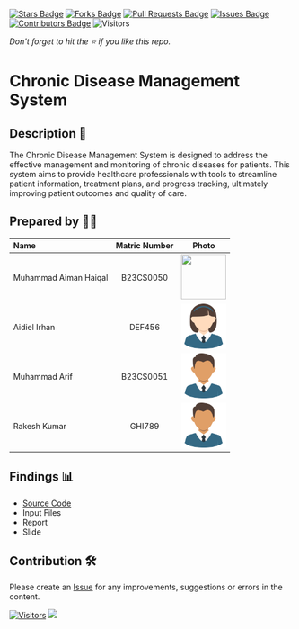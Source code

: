 [![Stars Badge](https://img.shields.io/github/stars/jjn7702/SECJ2154-OOP)](https://github.com/jjn7702/SECJ2154-OOP/Submission/Sample/stargazers)
[![Forks Badge](https://img.shields.io/github/forks/jjn7702/SECJ2154-OOP)](https://github.com/jjn7702/SECJ2154-OOP/Submission/Sample/network/members)
[![Pull Requests Badge](https://img.shields.io/github/issues-pr/jjn7702/SECJ2154-OOP)](https://github.com/jjn7702/SECJ2154-OOP/Submission/Sample/pulls)
[![Issues Badge](https://img.shields.io/github/issues/jjn7702/SECJ2154-OOP)](https://github.com/jjn7702/SECJ2154-OOP/Submission/Sample/issues)
[![Contributors Badge](https://img.shields.io/github/contributors/jjn7702/SECJ2154-OOP?color=2b9348)](https://github.com/jjn7702/SECJ2154-OOP/Submission/Sample/graphs/contributors)
![Visitors](https://api.visitorbadge.io/api/visitors?path=https%3A%2F%2Fgithub.com%2Fjjn7702%2FSECJ2154-OOP%2FSubmission%2FSample&labelColor=%23d9e3f0&countColor=%23697689&style=flat)

_Don't forget to hit the :star: if you like this repo._

# Chronic Disease Management System

## Description 📝

The Chronic Disease Management System is designed to address the effective management and monitoring of chronic diseases for patients. This system aims to provide healthcare professionals with tools to streamline patient information, treatment plans, and progress tracking, ultimately improving patient outcomes and quality of care.

## Prepared by 🧑‍💻

| Name             | Matric Number | Photo                                                         |
| :---------------- | :-------------: | :------------------------------------------------------------: |
| Muhammad Aiman Haiqal   | B23CS0050        | <a href="https://www.freepik.com/icon/graduated_4537051" title="Aiman Haiqal Salehuddin"><img src="..\Submission\sec01_perdana\Group7\images\mnqarlz.jpg" width=80px, height=80px>     |
| Aidiel Irhan       | DEF456        | <a href="https://www.freepik.com/icon/graduated_4537051" title="Icon by Trazobanana"><img src="../sample/images/girl_4537097.png" width=80px, height=80px>         |
| Muhammad Arif       | B23CS0051        | <a href="https://www.freepik.com/icon/graduated_4537051" title="Icon by Trazobanana"><img src="../sample/images/boy_4537022.png" width=80px, height=80px>         |
| Rakesh Kumar       | GHI789        | <a href="https://www.freepik.com/icon/graduated_4537051" title="Icon by Trazobanana"><img src="../sample/images/boy_4537022.png" width=80px, height=80px>         |


## Findings 📊

- [Source Code](../sample/source_code/PatientSystem.java)
- Input Files
- Report
- Slide

## Contribution 🛠️
Please create an [Issue](https://github.com/jjn7702/SECJ2154-OOP/issues) for any improvements, suggestions or errors in the content.

[![Visitors](https://api.visitorbadge.io/api/visitors?path=https%3A%2F%2Fgithub.com%2Fjjn7702&labelColor=%23697689&countColor=%23555555&style=plastic)](https://visitorbadge.io/status?path=https%3A%2F%2Fgithub.com%2Fjjn7702)
![](https://hit.yhype.me/github/profile?user_id=81284918)


